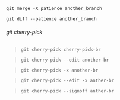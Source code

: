 
`git merge -X patience another_branch`

`git diff --patience another_branch`

###### git cherry-pick

> `git cherry-pick cherry-pick-br`

> `git cherry-pick --edit another-br`

> `git cherry-pick -x another-br`

> `git cherry-pick --edit -x anther-br`

> `git cherry-pick --signoff anther-br`
